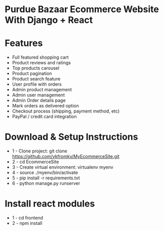 # Purdue Bazaar Ecommerce Website With Django + React

# Features
* Full featured shopping cart
* Product reviews and ratings
* Top products carousel
* Product pagination
* Product search feature
* User profile with orders
* Admin product management
* Admin user management
* Admin Order details page
* Mark orders as delivered option
* Checkout process (shipping, payment method, etc)
* PayPal / credit card integration


# Download & Setup Instructions

* 1 - Clone project: git clone https://github.com/vkfromkv/MyEcommerceSite.git
* 2 - cd EcommerceSite
* 3 - Create virtual environment: virtualenv myenv
* 4 - source ./myenv/bin/activate
* 5 - pip install -r requirements.txt
* 6 - python manage.py runserver

# Install react modules
* 1 - cd frontend
* 2 - npm install
